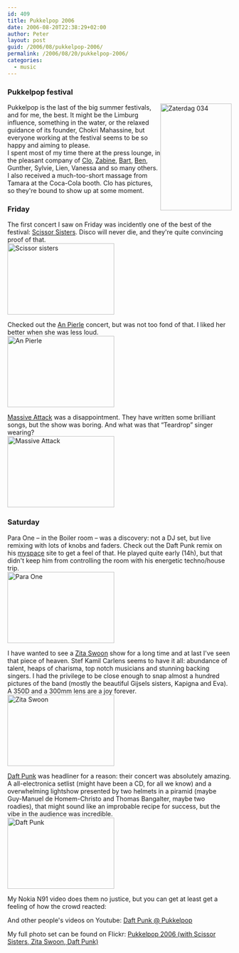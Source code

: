 ```yaml
---
id: 409
title: Pukkelpop 2006
date: 2006-08-20T22:38:29+02:00
author: Peter
layout: post
guid: /2006/08/pukkelpop-2006/
permalink: /2006/08/20/pukkelpop-2006/
categories:
  - music
---
```

### Pukkelpop festival

[<img  src="http://static.flickr.com/82/219930798_f931ce27b7_m.jpg" width="160" height="240" style="float: right" alt="Zaterdag 034" />](http://www.flickr.com/photos/pforret/219930798/ "Photo Sharing")Pukkelpop is the last of the big summer festivals, and for me, the best. It might be the Limburg influence, something in the water, or the relaxed guidance of its founder, Chokri Mahassine, but everyone working at the festival seems to be so happy and aiming to please.  
I spent most of my time there at the press lounge, in the pleasant company of [Clo](http://www.bnox.be/), [Zabine](http://www.flickr.com/photos/zabineziet/), [Bart](http://becks.skynetblogs.be/), [Ben](http://www.phlimburg.be), Gunther, Sylvie, Lien, Vanessa and so many others. I also received a much-too-short massage from Tamara at the Coca-Cola booth. Clo has pictures, so they're bound to show up at some moment.  
<!--more-->

### Friday

The first concert I saw on Friday was incidently one of the best of the festival: [Scissor Sisters](http://en.wikipedia.org/wiki/Scissor_Sisters). Disco will never die, and they're quite convincing proof of that.  
[<img  src="http://static.flickr.com/73/218829617_ea20830c96_m.jpg" width="240" height="160" alt="Scissor sisters" />](http://www.flickr.com/photos/pforret/218829617/ "Photo Sharing")

Checked out the [An Pierle](http://www.anpierle.net/) concert, but was not too fond of that. I liked her better when she was less loud.  
[<img  src="http://static.flickr.com/73/218830841_3ac4ba7a0b_m.jpg" width="240" height="160" alt="An Pierle" />](http://www.flickr.com/photos/pforret/218830841/ "Photo Sharing")

[Massive Attack](http://en.wikipedia.org/wiki/Massive_Attack) was a disappointment. They have written some brilliant songs, but the show was boring. And what was that &#8220;Teardrop&#8221; singer wearing?  
[<img  src="http://static.flickr.com/57/218831811_7859e7c5ff_m.jpg" width="240" height="160" alt="Massive Attack" />](http://www.flickr.com/photos/pforret/218831811/ "Photo Sharing")

### Saturday

Para One &#8211; in the Boiler room &#8211; was a discovery: not a DJ set, but live remixing with lots of knobs and faders. Check out the Daft Punk remix on his [myspace](http://myspace.com/paraone) site to get a feel of that. He played quite early (14h), but that didn't keep him from controlling the room with his energetic techno/house trip.  
[<img  src="http://static.flickr.com/70/219930579_30fc0ab7e3_m.jpg" width="240" height="160" alt="Para One" />](http://www.flickr.com/photos/pforret/219930579/ "Photo Sharing")

I have wanted to see a [Zita Swoon](http://en.wikipedia.org/wiki/Zita_Swoon) show for a long time and at last I've seen that piece of heaven. Stef Kamil Carlens seems to have it all: abundance of talent, heaps of charisma, top notch musicians and stunning backing singers. I had the privilege to be close enough to snap almost a hundred pictures of the band (mostly the beautiful Gijsels sisters, Kapigna and Eva). A 350D and a 300mm lens are a joy forever.  
[<img  src="http://static.flickr.com/62/219923344_dd6783c56c_m.jpg" width="240" height="160" alt="Zita Swoon" />](http://www.flickr.com/photos/pforret/219923344/ "Photo Sharing") 

[Daft Punk](http://en.wikipedia.org/wiki/Daft_Punk) was headliner for a reason: their concert was absolutely amazing. A all-electronica setlist (might have been a CD, for all we know) and a overwhelming lightshow presented by two helmets in a piramid (maybe Guy-Manuel de Homem-Christo and Thomas Bangalter, maybe two roadies), that might sound like an improbable recipe for success, but the vibe in the audience was incredible.  
[<img  src="http://static.flickr.com/77/219924672_f169af27a7_m.jpg" width="240" height="160" alt="Daft Punk" />](http://www.flickr.com/photos/pforret/219924672/ "Photo Sharing")

My Nokia N91 video does them no justice, but you can get at least get a feeling of how the crowd reacted:  
  
And other people's videos on Youtube: [Daft Punk @ Pukkelpop](http://youtube.com/results?search_type=search_videos&search_sort=relevance&search_query=daft+punk+pukkelpop)

My full photo set can be found on Flickr: [Pukkelpop 2006 (with Scissor Sisters, Zita Swoon, Daft Punk)](http://www.flickr.com/photos/pforret/sets/72157594242512766/)